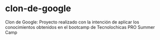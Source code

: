# clon-de-google

Clon de Google: Proyecto realizado con la intención de aplicar los conocimientos obtenidos en el bootcamp de Tecnolochicas PRO Summer Camp
